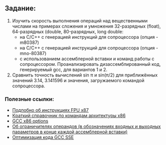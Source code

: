 ## Задание:

1. Изучить скорость выполнения операций над вещественными числами на примерах сложения и умножения 32-разрядных (float), 64-разрядных (double, 80-разрядных, long double:
    - на C/C++ с генерацией инструкций для сопроцессора (опция -m80387)
    - на C/C++ с генерацией инструкций для сопроцессора (опция -mno-80387)
    - с использованием ассемблерной вставки и команд работы с сопроцессором.
Проанализировать дизассемблированный код, генерируемый gcc, для вариантов 1 и 2.
2. Сравнить точность вычислений sin π и sin(π/2) для приближённых значений 3.14, 3.141596 и значения, загружаемого командой сопроцессора.

### Полезные ссылки:
- [Подпобно об инструкциях FPU x87](https://wasm.in/threads/kodirovanie-fpu-instrukcij-intel-x87.34392/)
- [Краткий справочник по командам архитектуры x86](http://www.ccfit.nsu.ru/~kireev/lab2/lab2com.htm)
- [GCC x86 options](https://gcc.gnu.org/onlinedocs/gcc/x86-Options.html)
- [Об ограничителях операндов (в обозначениях входных и выходных параметров в конце каждой ассемблерной вставки)](http://av-assembler.ru/asm/high-level-languages/assembler-gcc.php#:~:text=6.%20%D0%9F%D0%9E%D0%94%D0%A0%D0%9E%D0%91%D0%9D%D0%95%D0%95%20%D0%9E%D0%91%20%D0%9E%D0%93%D0%A0%D0%90%D0%9D%D0%98%D0%A7%D0%98%D0%A2%D0%95%D0%9B%D0%AF%D0%A5)
- [Оптимизация кода GCC SSE](https://qa.ostack.cn/qa/?qa=784641/)
